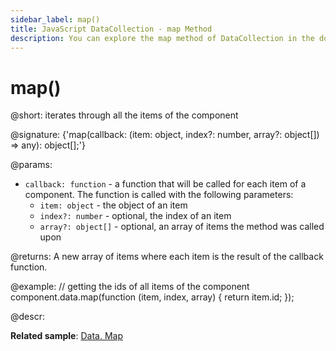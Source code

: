 ```yaml
---
sidebar_label: map()
title: JavaScript DataCollection - map Method 
description: You can explore the map method of DataCollection in the documentation of the DHTMLX JavaScript UI library. Browse developer guides and API reference, try out code examples and live demos, and download a free 30-day evaluation version of DHTMLX Suite.
---
```


# map()

@short: iterates through all the items of the component

@signature: {'map(callback: (item: object, index?: number, array?: object[]) => any): object[];'}

@params:
- `callback: function` - a function that will be called for each item of a component. The function is called with the following parameters:
    - `item: object` - the object of an item
    - `index?: number` - optional, the index of an item
    - `array?: object[]` - optional, an array of items the method was called upon

@returns:
A new array of items where each item is the result of the callback function.

@example:
// getting the ids of all items of the component
component.data.map(function (item, index, array) {
    return item.id;
});

@descr:

**Related sample**: [Data. Map](https://snippet.dhtmlx.com/louctp61)
